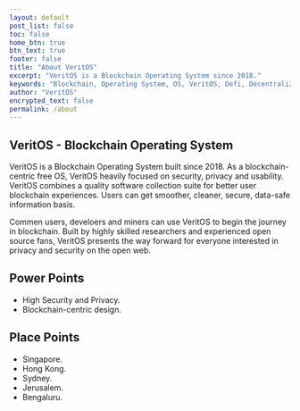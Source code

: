 ```yaml
---
layout: default
post_list: false
toc: false
home_btn: true
btn_text: true
footer: false
title: "About VeritOS"
excerpt: "VeritOS is a Blockchain Operating System since 2018."
keywords: "Blockchain, Operating System, OS, VeritOS, Defi, Decentralized, Open Source"
author: "VeritOS"
encrypted_text: false
permalink: /about
---
```


## VeritOS - Blockchain Operating System

VeritOS is a Blockchain Operating System built since 2018. As a blockchain-centric free OS, VeritOS heavily focused on security, privacy and usability. VeritOS combines a quality software collection suite for better user blockchain experiences. Users can get smoother, cleaner, secure, data-safe information basis.

Commen users, develoers and miners can use VeritOS to begin the journey in blockchain. Built by highly skilled researchers and experienced open source fans, VeritOS presents the way forward for everyone interested in privacy and security on the open web.

##  Power Points
* High Security and Privacy.
* Blockchain-centric design.

##  Place Points
* Singapore.
* Hong Kong.
* Sydney.
* Jerusalem.
* Bengaluru.


